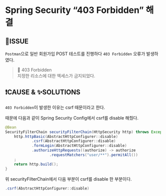 # Spring Security “403 Forbidden” 해결
## 🐛ISSUE
`Postman`으로 일반 회원가입 POST 테스트를 진행하다 `403 Forbidden` 오류가 발생하였다.

> 📌 403 Forbidden<br>
> 지정한 리소스에 대한 엑세스가 금지되었다.

## ❗CAUSE & ✨SOLUTIONS
`403 Forbidden`이 발생한 이유는 csrf 때문이라고 한다.

때문에 다음과 같이 Spring Security Config에서 csrf를 disable 해줬다.

```java
@Bean
SecurityFilterChain securityFilterChain(HttpSecurity http) throws Exception {
    http.httpBasic(AbstractHttpConfigurer::disable)
            .csrf(AbstractHttpConfigurer::disable)
            .formLogin(AbstractHttpConfigurer::disable)
            .authorizeHttpRequests((authorize) -> authorize
                    .requestMatchers("user/**").permitAll())
    ;
    return http.build();
}
```

위 securityFilterChain에서 다음 부분이 csrf를 disable 한 부분이다.

```java
.csrf(AbstractHttpConfigurer::disable)
```